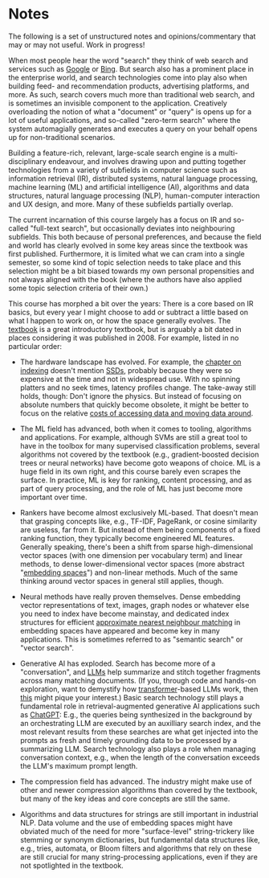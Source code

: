 # Notes

The following is a set of unstructured notes and opinions/commentary that may or may not useful. Work in progress!

When most people hear the word "search" they think of web search and services such as [Google](https://www.google.com/) or [Bing](https://www.bing.com/). But search also has a prominent place in the enterprise world, and search technologies come into play also when building feed- and recommendation products, advertising platforms, and more. As such, search covers much more than traditional web search, and is sometimes an invisible component to the application. Creatively overloading the notion of what a "document" or "query" is opens up for a lot of useful applications, and so-called "zero-term search" where the system automagially generates and executes a query on your behalf opens up for non-traditional scenarios.

Building a feature-rich, relevant, large-scale search engine is a multi-disciplinary endeavour, and involves drawing upon and putting together technologies from a variety of subfields in computer science such as information retrieval (IR), distributed systems, natural language processing, machine learning (ML) and artificial intelligence (AI), algorithms and data structures, natural language processing (NLP), human-computer interaction and UX design, and more. Many of these subfields partially overlap.

The current incarnation of this course largely has a focus on IR and so-called "full-text search", but occasionally deviates into neighbouring subfields. This both because of personal preferences, and because the field and world has clearly evolved in some key areas since the textbook was first published. Furthermore, it is limited what we can cram into a single semester, so some kind of topic selection needs to take place and this selection might be a bit biased towards my own personal propensities and not always aligned with the book (where the authors have also applied some topic selection criteria of their own.)

This course has morphed a bit over the years: There is a core based on IR basics, but every year I might choose to add or subtract a little based on what I happen to work on, or how the space generally evolves. The [textbook](https://nlp.stanford.edu/IR-book/information-retrieval-book.html) is a great introductory textbook, but is arguably a bit dated in places considering it was published in 2008. For example, listed in no particular order:

* The hardware landscape has evolved. For example, the [chapter on indexing](https://nlp.stanford.edu/IR-book/html/htmledition/index-construction-1.html) doesn't mention [SSDs](https://en.wikipedia.org/wiki/Solid-state_drive), probably because they were so expensive at the time and not in widespread use. With no spinning platters and no seek times, latency profiles change. The take-away still holds, though: Don't ignore the physics. But instead of focusing on absolute numbers that quickly become obsolete, it might be better to focus on the relative [costs of accessing data and moving data around](https://gist.github.com/jboner/2841832).

* The ML field has advanced, both when it comes to tooling, algorithms and applications. For example, although SVMs are still a great tool to have in the toolbox for many supervised classification problems, several algorithms not covered by the textbook (e.g., gradient-boosted decision trees or neural networks) have become goto weapons of choice. ML is a huge field in its own right, and this course barely even scrapes the surface. In practice, ML is key for ranking, content processing, and as part of query processing, and the role of ML has just become more important over time.

* Rankers have become almost exclusively ML-based. That doesn't mean that grasping concepts like, e.g., TF-IDF, PageRank, or cosine similarity are useless, far from it. But instead of them being components of a fixed ranking function, they typically become engineered ML features. Generally speaking, there's been a shift from sparse high-dimensional vector spaces (with one dimension per vocabulary term) and linear methods, to dense lower-dimensional vector spaces (more abstract "[embedding spaces](https://en.wikipedia.org/wiki/Latent_space)") and non-linear methods. Much of the same thinking around vector spaces in general still applies, though.

* Neural methods have really proven themselves. Dense embedding vector representations of text, images, graph nodes or whatever else you need to index have become mainstay, and dedicated index structures for efficient [approximate nearest neighbour matching](./slides/approximate-nearest-neighbours.pdf) in embedding spaces have appeared and become key in many applications. This is sometimes referred to as "semantic search" or "vector search".

* Generative AI has exploded. Search has become more of a "conversation", and [LLMs](https://en.wikipedia.org/wiki/Large_language_model) help summarize and stitch together fragments across many matching documents. (If you, through code and hands-on exploration, want to demystify how [transformer](./papers/attention-is-all-you-need.pdf)-based LLMs work, then [this](https://github.com/jaymody/picoGPT) might pique your interest.) Basic search technology still plays a fundamental role in retrieval-augmented generative AI applications such as [ChatGPT](https://openai.com/chatgpt): E.g., the queries being synthesized in the background by an orchestrating LLM are executed by an auxilliary search index, and the most relevant results from these searches are what get injected into the prompts as fresh and timely grounding data to be processed by a summarizing LLM. Search technology also plays a role when managing conversation context, e.g., when the length of the conversation exceeds the LLM's maximum prompt length.

* The compression field has advanced. The industry might make use of other and newer compression algorithms than covered by the textbook, but many of the key ideas and core concepts are still the same.

* Algorithms and data structures for strings are still important in industrial NLP. Data volume and the use of embedding spaces might have obviated much of the need for more "surface-level" string-trickery like stemming or synonym dictionaries, but fundamental data structures like, e.g., tries, automata, or Bloom filters and algorithms that rely on these are still crucial for many string-processing applications, even if they are not spotlighted in the textbook.